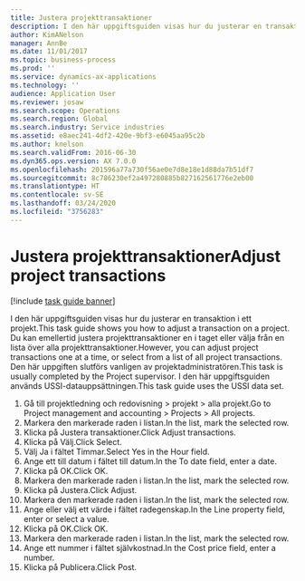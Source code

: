 ```yaml
---
title: Justera projekttransaktioner
description: I den här uppgiftsguiden visas hur du justerar en transaktion i ett projekt.
author: KimANelson
manager: AnnBe
ms.date: 11/01/2017
ms.topic: business-process
ms.prod: ''
ms.service: dynamics-ax-applications
ms.technology: ''
audience: Application User
ms.reviewer: josaw
ms.search.scope: Operations
ms.search.region: Global
ms.search.industry: Service industries
ms.assetid: e8aec241-4df2-420e-9bf3-e6045aa95c2b
ms.author: knelson
ms.search.validFrom: 2016-06-30
ms.dyn365.ops.version: AX 7.0.0
ms.openlocfilehash: 201596a77a730f56ae0e7d8e18e1d88da7b51df7
ms.sourcegitcommit: 8c786230ef2a497280885b827162561776e2eb00
ms.translationtype: HT
ms.contentlocale: sv-SE
ms.lasthandoff: 03/24/2020
ms.locfileid: "3756283"
---
```

# <a name="adjust-project-transactions"></a><span data-ttu-id="1c13b-103">Justera projekttransaktioner</span><span class="sxs-lookup"><span data-stu-id="1c13b-103">Adjust project transactions</span></span>

[!include [task guide banner](../../includes/task-guide-banner.md)]

<span data-ttu-id="1c13b-104">I den här uppgiftsguiden visas hur du justerar en transaktion i ett projekt.</span><span class="sxs-lookup"><span data-stu-id="1c13b-104">This task guide shows you how to adjust a transaction on a project.</span></span> <span data-ttu-id="1c13b-105">Du kan emellertid justera projekttransaktioner en i taget eller välja från en lista över alla projekttransaktioner.</span><span class="sxs-lookup"><span data-stu-id="1c13b-105">However, you can adjust project transactions one at a time, or select from a list of all project transactions.</span></span> <span data-ttu-id="1c13b-106">Den här uppgiften slutförs vanligen av projektadministratören.</span><span class="sxs-lookup"><span data-stu-id="1c13b-106">This task is usually completed by the Project supervisor.</span></span> <span data-ttu-id="1c13b-107">I den här uppgiftsguiden används USSI-datauppsättningen.</span><span class="sxs-lookup"><span data-stu-id="1c13b-107">This task guide uses the USSI data set.</span></span>

1. <span data-ttu-id="1c13b-108">Gå till projektledning och redovisning > projekt > alla projekt.</span><span class="sxs-lookup"><span data-stu-id="1c13b-108">Go to Project management and accounting > Projects > All projects.</span></span> 
2. <span data-ttu-id="1c13b-109">Markera den markerade raden i listan.</span><span class="sxs-lookup"><span data-stu-id="1c13b-109">In the list, mark the selected row.</span></span> 
3. <span data-ttu-id="1c13b-110">Klicka på Justera transaktioner.</span><span class="sxs-lookup"><span data-stu-id="1c13b-110">Click Adjust transactions.</span></span> 
4. <span data-ttu-id="1c13b-111">Klicka på Välj.</span><span class="sxs-lookup"><span data-stu-id="1c13b-111">Click Select.</span></span> 
5. <span data-ttu-id="1c13b-112">Välj Ja i fältet Timmar.</span><span class="sxs-lookup"><span data-stu-id="1c13b-112">Select Yes in the Hour field.</span></span> 
6. <span data-ttu-id="1c13b-113">Ange ett till datum i fältet till datum.</span><span class="sxs-lookup"><span data-stu-id="1c13b-113">In the To date field, enter a date.</span></span> 
7. <span data-ttu-id="1c13b-114">Klicka på OK.</span><span class="sxs-lookup"><span data-stu-id="1c13b-114">Click OK.</span></span> 
8. <span data-ttu-id="1c13b-115">Markera den markerade raden i listan.</span><span class="sxs-lookup"><span data-stu-id="1c13b-115">In the list, mark the selected row.</span></span> 
9. <span data-ttu-id="1c13b-116">Klicka på Justera.</span><span class="sxs-lookup"><span data-stu-id="1c13b-116">Click Adjust.</span></span> 
10. <span data-ttu-id="1c13b-117">Markera den markerade raden i listan.</span><span class="sxs-lookup"><span data-stu-id="1c13b-117">In the list, mark the selected row.</span></span> 
11. <span data-ttu-id="1c13b-118">Ange eller välj ett värde i fältet radegenskap.</span><span class="sxs-lookup"><span data-stu-id="1c13b-118">In the Line property field, enter or select a value.</span></span> 
12. <span data-ttu-id="1c13b-119">Klicka på OK.</span><span class="sxs-lookup"><span data-stu-id="1c13b-119">Click OK.</span></span> 
13. <span data-ttu-id="1c13b-120">Markera den markerade raden i listan.</span><span class="sxs-lookup"><span data-stu-id="1c13b-120">In the list, mark the selected row.</span></span> 
14. <span data-ttu-id="1c13b-121">Ange ett nummer i fältet självkostnad.</span><span class="sxs-lookup"><span data-stu-id="1c13b-121">In the Cost price field, enter a number.</span></span> 
15. <span data-ttu-id="1c13b-122">Klicka på Publicera.</span><span class="sxs-lookup"><span data-stu-id="1c13b-122">Click Post.</span></span> 
